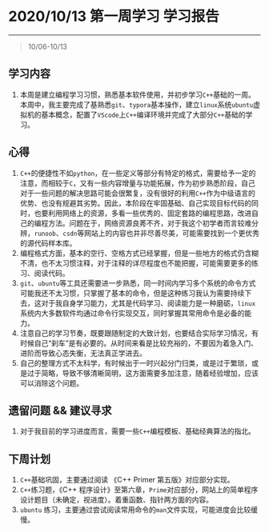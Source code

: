 # 2020/10/13 第一周学习 学习报告

***

> 10/06-10/13

## 学习内容

1. 本周是建立编程学习习惯，熟悉基本软件使用，并初步学习`C++`基础的一周。本周中，我主要完成了基熟悉`git`、`typora`基本操作，建立`linux`系统`ubuntu`虚拟机的基本概念，配置了`VScode`上`C++`编译环境并完成了大部分`C++`基础的学习。

## 心得

1. `C++`的便捷性不如`python`，在一些定义等部分有特定的格式，需要给予一定的注意，而相较于`C`，又有一些内容增量与功能拓展，作为初步熟悉阶段，自己对于一些问题的解决思路可能会很繁复，没有很好的利用`C++`作为中级语言的优势、也没有规避其劣势。因此，本阶段在牢固基础、自己实现目标代码的同时，也要利用网络上的资源，多看一些优秀的、固定套路的编程思路，改进自己的编程方法。问题在于，网络资源良莠不齐，对于我这个初学者而言较难分辨，`runoob`、`csdn`等网站上的内容也并非尽善尽美，可能需要找到一个更优秀的源代码样本库。
2. 编程格式方面，基本的空行、空格方式已经掌握，但是一些地方的格式仍含糊不清，也不太习惯注释，对于注释的详尽程度也不能把握，可能需要更多的练习、阅读代码。
3. `git`、`ubuntu`等工具还需要进一步熟悉，同一时间内学习多个系统的命令方式可能我还不太习惯，只掌握了基本的命令，但是这种练习我认为需要持续下去，这对于我自身学习能力，尤其是代码学习、阅读能力是一种磨砺，`linux`系统内大多数软件均通过命令行实现交互，同时掌握其常用命令是必备的能力。
4. 注意自己的学习节奏，既要跟随制定的大致计划，也要结合实际学习情况，有时候自己“刹车”是有必要的。从时间来看是比较充裕的，不要因为着急入门、进阶而导致心态失衡，无法真正学进去。
5. 自己的整理方式不太科学，有时候出于一时兴起分门归类，或是过于繁琐，或是过于简略，导致不够清晰简明，这方面需要多加注意，随着经验增加，应该可以消除这个问题。

## 遗留问题 && 建议寻求

1. 对于我目前的学习进度而言，需要一些`C++`编程模板、基础经典算法的指北。

## 下周计划

1. `C++`基础巩固，主要通过阅读 《C++ Primer 第五版》对应部分实现。
2. `C++`练习题，《C++ 程序设计》至第六章，`Prime`对应部分，网站上的简单程序设计题目（未确定，视进度）。着重函数、指针两方面的内容。
3. `ubuntu` 练习，主要通过尝试阅读常用命令的`man`文件实现，可能进度会比较缓慢。
